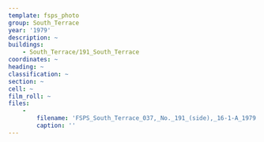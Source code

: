```yaml
---
template: fsps_photo
group: South_Terrace
year: '1979'
description: ~
buildings:
    - South_Terrace/191_South_Terrace
coordinates: ~
heading: ~
classification: ~
section: ~
cell: ~
film_roll: ~
files:
    -
        filename: 'FSPS_South_Terrace_037,_No._191_(side),_16-1-A_1979.png'
        caption: ''
---
```

